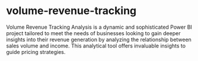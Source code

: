 # volume-revenue-tracking
Volume Revenue Tracking Analysis is a dynamic and sophisticated Power BI project tailored to meet the needs of businesses looking to gain deeper insights into their revenue generation by analyzing the relationship between sales volume and income. This analytical tool offers invaluable insights to guide pricing strategies.
